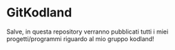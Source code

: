 # GitKodland
Salve, in questa repository verranno pubblicati tutti i miei progetti/programmi riguardo al mio gruppo kodland!